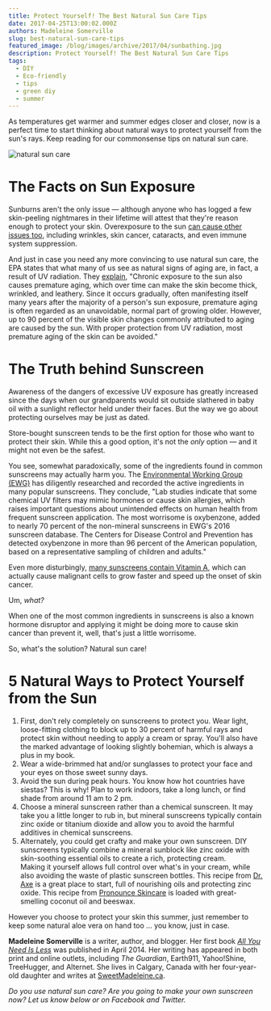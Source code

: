 ```yaml
---
title: Protect Yourself! The Best Natural Sun Care Tips
date: 2017-04-25T13:00:02.000Z
authors: Madeleine Somerville
slug: best-natural-sun-care-tips
featured_image: /blog/images/archive/2017/04/sunbathing.jpg
description: Protect Yourself! The Best Natural Sun Care Tips
tags:
  - DIY
  - Eco-friendly
  - tips
  - green diy
  - summer
---
```

As temperatures get warmer and summer edges closer and closer, now is a perfect time to start thinking about natural ways to protect yourself from the sun's rays. Keep reading for our commonsense tips on natural sun care.

![natural sun care](/blog/images/archive/2017/04/boat-632x421.jpg)

# The Facts on Sun Exposure

Sunburns aren't the only issue — although anyone who has logged a few skin-peeling nightmares in their lifetime will attest that they're reason enough to protect your skin. Overexposure to the sun [can cause other issues too](https://www.epa.gov/sites/default/files/documents/healtheffects_1.pdf), including wrinkles, skin cancer, cataracts, and even immune system suppression.

And just in case you need any more convincing to use natural sun care, the EPA states that what many of us see as natural signs of aging are, in fact, a result of UV radiation. They [explain](https://www.epa.gov/sites/default/files/documents/healtheffects_1.pdf), "Chronic exposure to the sun also causes premature aging, which over time can make the skin become thick, wrinkled, and leathery. Since it occurs gradually, often manifesting itself many years after the majority of a person's sun exposure, premature aging is often regarded as an unavoidable, normal part of growing older. However, up to 90 percent of the visible skin changes commonly attributed to aging are caused by the sun. With proper protection from UV radiation, most premature aging of the skin can be avoided."

# The Truth behind Sunscreen

Awareness of the dangers of excessive UV exposure has greatly increased since the days when our grandparents would sit outside slathered in baby oil with a sunlight reflector held under their faces. But the way we go about protecting ourselves may be just as dated.

Store-bought sunscreen tends to be the first option for those who want to protect their skin. While this a good option, it's not the *only* option *—* and it might not even be the safest.

You see, somewhat paradoxically, some of the ingredients found in common sunscreens may actually harm you. The [Environmental Working Group (EWG)](http://www.ewg.org/sunscreen/) has diligently researched and recorded the active ingredients in many popular sunscreens. They conclude, "Lab studies indicate that some chemical UV filters may mimic hormones or cause skin allergies, which raises important questions about unintended effects on human health from frequent sunscreen application. The most worrisome is oxybenzone, added to nearly 70 percent of the non-mineral sunscreens in EWG's 2016 sunscreen database. The Centers for Disease Control and Prevention has detected oxybenzone in more than 96 percent of the American population, based on a representative sampling of children and adults."

Even more disturbingly, [many sunscreens contain Vitamin A](http://www.huffingtonpost.com/2010/05/24/sunscreens-with-vitamin-a%5Fn%5F586895.html), which can actually cause malignant cells to grow faster and speed up the onset of skin cancer.

Um, *what?*

When one of the most common ingredients in sunscreens is also a known hormone disruptor and applying it might be doing more to cause skin cancer than prevent it, well, that's just a little worrisome.

So, what's the solution? Natural sun care!

# 5 Natural Ways to Protect Yourself from the Sun

1. First, don't rely completely on sunscreens to protect you. Wear light, loose-fitting clothing to block up to 30 percent of harmful rays and protect skin without needing to apply a cream or spray. You'll also have the marked advantage of looking slightly bohemian, which is always a plus in my book.
2. Wear a wide-brimmed hat and/or sunglasses to protect your face and your eyes on those sweet sunny days.
3. Avoid the sun during peak hours. You know how hot countries have siestas? This is why! Plan to work indoors, take a long lunch, or find shade from around 11 am to 2 pm.
4. Choose a mineral sunscreen rather than a chemical sunscreen. It may take you a little longer to rub in, but mineral sunscreens typically contain zinc oxide or titanium dioxide and allow you to avoid the harmful additives in chemical sunscreens.
5. Alternately, you could get crafty and make your own sunscreen. DIY sunscreens typically combine a mineral sunblock like zinc oxide with skin-soothing essential oils to create a rich, protecting cream.\
   Making it yourself allows full control over what's in your cream, while also avoiding the waste of plastic sunscreen bottles. This recipe from [Dr. Axe](https://draxe.com/homemade-sunscreen/) is a great place to start, full of nourishing oils and protecting zinc oxide. This recipe from [Pronounce Skincare](https://pronounceskincare.com/diy-sunscreen-easy-make-need-recipe/) is loaded with great-smelling coconut oil and beeswax.

However you choose to protect your skin this summer, just remember to keep some natural aloe vera on hand too … you know, just in case.

**Madeleine Somerville** is a writer, author, and blogger. Her first book *[All You Need Is Less](https://www.amazon.com/All-You-Need-Less-Eco-friendly/dp/1936740796/ref=redir%5Fmobile%5Fdesktop?ie=UTF8&keywords=all%20you%20need%20is%20less&qid=1384833699&ref%5F=redir%5Fmdp%5Fmobile&ref%5F=sr%5F1%5F1&sr=8-1#featureBulletsAndDetailBullets%5Fsecondary%5Fview%5Fdiv%5F1420603307068)* was published in April 2014. Her writing has appeared in both print and online outlets, including *The Guardian*, Earth911, Yahoo!Shine, TreeHugger, and Alternet. She lives in Calgary, Canada with her four-year-old daughter and writes at [SweetMadeleine.ca](http://sweetmadeleine.ca/).

*Do you use natural sun care? Are you going to make your own sunscreen now? Let us know below or on Facebook and Twitter.*